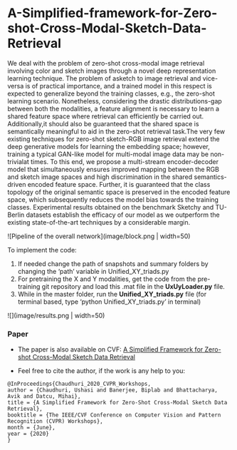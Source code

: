 # A-Simplified-framework-for-Zero-shot-Cross-Modal-Sketch-Data-Retrieval
We deal with the problem of zero-shot cross-modal image retrieval involving color and sketch images through a novel deep representation learning technique. The problem of asketch to image retrieval and vice-versa is of practical importance, and a trained model in this respect is expected to generalize beyond the training classes, e.g., the zero-shot learning scenario. Nonetheless, considering the drastic distributions-gap between both the modalities, a feature alignment is necessary to learn a shared feature space where retrieval can efficiently be carried out. Additionally,it should also be guaranteed that the shared space is semantically meaningful to aid in the zero-shot retrieval task.The very few existing techniques for zero-shot sketch-RGB image retrieval extend the deep generative models for learning the embedding space; however, training a typical GAN-like model for multi-modal image data may be non-trivialat times. To this end, we propose a multi-stream encoder-decoder model that simultaneously ensures improved mapping between the RGB and sketch image spaces and high discrimination in the shared semantics-driven encoded feature space. Further, it is guaranteed that the class topology of the original semantic space is preserved in the encoded feature space, which subsequently reduces the model bias towards the training classes. Experimental results obtained on the benchmark Sketchy and TU-Berlin datasets establish the efficacy of our model as we outperform the existing state-of-the-art techniques by a considerable margin.

![Pipeline of the overall network](image/block.png | width=50)

To implement the code:
<ol>

<li> If needed change the path of snapshots and summary folders by changing the ‘path’ variable in Unified_XY_triads.py

<li> For pretraining the X and Y modalities, get the code from the pre-training git repository and load this .mat file in the <b>UxUyLoader.py</b> file. </li>


<li> While in the master folder, run the <b>Unified_XY_triads.py</b> file (for terminal based, type ‘python Unified_XY_triads.py’ in terminal) </li> </ol>

![](image/results.png | width=50) 
### Paper

*    The paper is also available on CVF: [A Simplified Framework for Zero-shot Cross-Modal Sketch Data Retrieval](openaccess.thecvf.com/content_CVPRW_2020/papers/w8/Chaudhuri_A_Simplified_Framework_for_Zero-Shot_Cross-Modal_Sketch_Data_Retrieval_CVPRW_2020_paper.pdf)

*   Feel free to cite the author, if the work is any help to you:

```
@InProceedings{Chaudhuri_2020_CVPR_Workshops,
author = {Chaudhuri, Ushasi and Banerjee, Biplab and Bhattacharya, Avik and Datcu, Mihai},
title = {A Simplified Framework for Zero-Shot Cross-Modal Sketch Data Retrieval},
booktitle = {The IEEE/CVF Conference on Computer Vision and Pattern Recognition (CVPR) Workshops},
month = {June},
year = {2020}
} 



